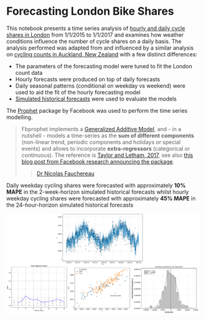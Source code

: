 # Forecasting London Bike Shares

This notebook presents a time series analysis of [hourly and daily cycle shares in London](https://www.kaggle.com/hmavrodiev/london-bike-sharing-dataset) from 1/1/2015 to 1/1/2017 and examines how weather conditions influence the number of cycle shares on a daily basis. The analysis performed was adapted from and influenced by a similar analysis on [cycling counts in Auckland, New Zealand](https://cdn.rawgit.com/nicolasfauchereau/Auckland_Cycling/master/notebooks/Auckland_cycling_and_weather.html) with a few distinct differences:

- The parameters of the forecasting model were tuned to fit the London count data
- Hourly forecasts were produced on top of daily forecasts
- Daily seasonal patterns (conditional on weekday vs weekend) were used to aid the fit of the hourly forecasting model
- [Simulated historical forecasts](https://facebook.github.io/prophet/docs/diagnostics.html) were used to evaluate the models

The [Prophet](https://facebook.github.io/prophet/) package by Facebook was used to perform the time series modelling. 

> Fbprophet implements a [Generalized Additive Model](https://en.wikipedia.org/wiki/Generalized_additive_model), and - in a nutshell - models a time-series as the **sum of different components** (non-linear trend, periodic components and holidays or special events) and allows to incorporate **extra-regressors** (categorical or continuous). The reference is [Taylor and Letham, 2017](https://peerj.com/preprints/3190.pdf), see also [this blog post from Facebook research announcing the package](https://research.fb.com/prophet-forecasting-at-scale/).
> > [Dr Nicolas Fauchereau](https://cdn.rawgit.com/nicolasfauchereau/Auckland_Cycling/master/notebooks/Auckland_cycling_and_weather.html)

Daily weekday cycling shares were forecasted with approximately **10% MAPE** in the 2-week-horizon simulated historical forecasts whilst hourly weekday cycling shares were forecasted with approximately **45% MAPE** in the 24-hour-horizon simulated historical forecasts

<p align="center"><img src="data/figures/daily_forecasts.png" width=1200></p>
